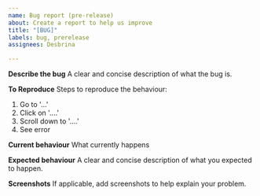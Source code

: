 ```yaml
---
name: Bug report (pre-release)
about: Create a report to help us improve
title: "[BUG]"
labels: bug, prerelease
assignees: Desbrina

---
```


**Describe the bug**
A clear and concise description of what the bug is.

**To Reproduce**
Steps to reproduce the behaviour:
1. Go to '...'
2. Click on '....'
3. Scroll down to '....'
4. See error

**Current behaviour**
What currently happens 

**Expected behaviour**
A clear and concise description of what you expected to happen.

**Screenshots**
If applicable, add screenshots to help explain your problem.
